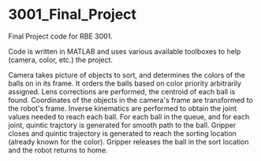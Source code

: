 # 3001_Final_Project
Final Project code for RBE 3001.

Code is written in MATLAB and uses various available toolboxes to help (camera, color, etc.) the project.

Camera takes picture of objects to sort, and determines the colors of the balls on in its frame.
It orders the balls based on color priority arbitrarily assigned.
Lens corrections are performed, the centroid of each ball is found. 
Coordinates of the objects in the camera's frame are transformed to the robot's frame.
Inverse kinematics are performed to obtain the joint values needed to reach each ball.
For each ball in the queue, and for each joint, quintic trajctory is generated for smooth path to the ball.
Gripper closes and quintic trajectory is generated to reach the sorting location (already known for the color).
Gripper releases the ball in the sort location and the robot returns to home.
